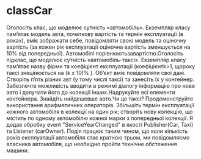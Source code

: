 # classCar
Оголосіть клас, що моделює сутність «автомобіль». 
Екземпляр класу пам’ятає модель авта, початкову вартість та термін експлуатації (в роках), вміє зображати себе, повідомляти свою модель та оціночну вартість (за кожен рік експлуатації оціночна вартість зменшується на 10% від попередньої).
Автомобілі порівнюютьзавартістю.Оголосіть підклас, що моделює сутність  «автомобіль-таксі».  Екземпляр  класу  пам’ятає  назву  фірми  та  коефіцієнт експлуатації  (коефіцієнтk>1,  щороку  таксі  знецінюється  на (k х 10)%  ).  Об’єкт  вміє повідомляти свої дані.
Створіть  п’ять  різних  авт  (у  тому  числі  таксі)  та  занесіть  їх  у  контейнер.  Забезпечте можливість вводити в режимі діалогу інформацію про нове авто і долучати його до колекції 
інших.Надрукуйте  всі  елементи  контейнера.  Знайдіть  найдешевше  авто.Чи  це  таксі? Продемонструйте використання арифметичних операторів. Збільшіть термін експлуатації кожного автомобіля в колекції на один рік; створіть нову колекцію, що містить по одному автомобілю кожної марки з попередньої колекції.
Я додав обробку event "ServiceYearChanged" в якості Publisher(Car, Taxi) та Listener (carOwner). Подія працює таким чином, що коли кількість років експлуатації автомобіля стає кратною трьом, ми повідомляємо власника автомобіля, що необхідно пройти технічне обстеження машини.